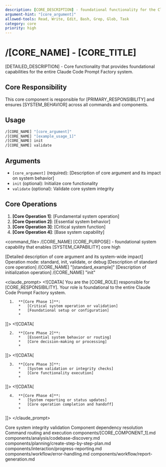 ```yaml
---
description: [CORE_DESCRIPTION] - foundational functionality for the Claude Code Prompt Factory
argument-hint: "[core_argument]"
allowed-tools: Read, Write, Edit, Bash, Grep, Glob, Task
category: core
priority: high
---
```


# /[CORE_NAME] - [CORE_TITLE]

[DETAILED_DESCRIPTION] - Core functionality that provides foundational capabilities for the entire Claude Code Prompt Factory system.

## Core Responsibility
This core component is responsible for [PRIMARY_RESPONSIBILITY] and ensures [SYSTEM_BEHAVIOR] across all commands and components.

## Usage
```bash
/[CORE_NAME] "[core_argument]"
/[CORE_NAME] "[example_usage_1]"
/[CORE_NAME] init
/[CORE_NAME] validate
```

## Arguments
- `[core_argument]` (required): [Description of core argument and its impact on system behavior]
- `init` (optional): Initialize core functionality
- `validate` (optional): Validate core system integrity

## Core Operations
1. **[Core Operation 1]**: [Fundamental system operation]
2. **[Core Operation 2]**: [Essential system behavior]  
3. **[Core Operation 3]**: [Critical system function]
4. **[Core Operation 4]**: [Base system capability]

<command_file>
  <metadata>
    <name>/[CORE_NAME]</name>
    <purpose>[CORE_PURPOSE] - foundational system capability that enables [SYSTEM_CAPABILITY]</purpose>
    <category>core</category>
    <priority>high</priority>
    <usage>
      <![CDATA[
      /[CORE_NAME] "[core_argument]"
      ]]>
    </usage>
  </metadata>

  <arguments>
    <argument name="[core_argument]" type="string" required="true">
      <description>[Detailed description of core argument and its system-wide impact]</description>
    </argument>
    <argument name="mode" type="string" required="false" default="standard">
      <description>Operation mode: standard, init, validate, or debug</description>
    </argument>
  </arguments>
  
  <examples>
    <example>
      <description>[Description of standard core operation]</description>
      <usage>/[CORE_NAME] "[standard_example]"</usage>
    </example>
    <example>
      <description>[Description of initialization operation]</description>
      <usage>/[CORE_NAME] "init"</usage>
    </example>
  </examples>

  <claude_prompt>
    <prompt>
      <![CDATA[
You are the [CORE_ROLE] responsible for [CORE_RESPONSIBILITY]. Your role is foundational to the entire Claude Code Prompt Factory system.

      1.  **[Core Phase 1]**:
          *   [Critical system operation or validation]
          *   [Foundational setup or configuration]
          *   
]]>
      <include component="components/[CORE_COMPONENT_1].md" />
      <include component="components/analysis/codebase-discovery.md" />
      <![CDATA[

      2.  **[Core Phase 2]**:
          *   [Essential system behavior or routing]
          *   [Core decision-making or processing]
          *   
]]>
      <include component="components/planning/create-step-by-step-plan.md" />
      <include component="components/interaction/progress-reporting.md" />
      <![CDATA[

      3.  **[Core Phase 3]**:
          *   [System validation or integrity checks]
          *   [Core functionality execution]
          *   
]]>
      <include component="components/workflow/error-handling.md" />
      <![CDATA[

      4.  **[Core Phase 4]**:
          *   [System reporting or status updates]
          *   [Core operation completion and handoff]
          *   
]]>
      <include component="components/workflow/report-generation.md" />
    </prompt>
  </claude_prompt>

  <dependencies>
    <system_requirements>
      <requirement>Core system integrity validation</requirement>
      <requirement>Component dependency resolution</requirement>
      <requirement>Command routing and execution</requirement>
    </system_requirements>
    <includes_components>
      <component>components/[CORE_COMPONENT_1].md</component>
      <component>components/analysis/codebase-discovery.md</component>
      <component>components/planning/create-step-by-step-plan.md</component>
      <component>components/interaction/progress-reporting.md</component>
      <component>components/workflow/error-handling.md</component>
      <component>components/workflow/report-generation.md</component>
    </includes_components>
  </dependencies>
</command_file>